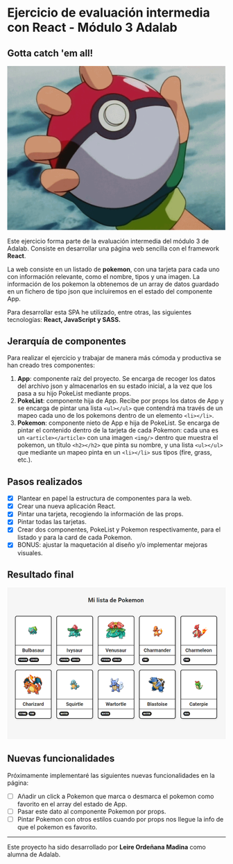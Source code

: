 # Ejercicio de evaluación intermedia con React - Módulo 3 Adalab

## Gotta catch 'em all!

![Gif of a shining pokeball](./src/images/pokeball.gif)


Este ejercicio forma parte de la evaluación intermedia del módulo 3 de Adalab. Consiste en desarrollar una página web sencilla con el framework **React**.

La web consiste en un listado de **pokemon**, con una tarjeta para cada uno con información relevante, como el nombre, tipos y una imagen. La información de los pokemon la obtenemos de un array de datos guardado en un fichero de tipo json que incluiremos en el estado del componente App.

Para desarrollar esta SPA he utilizado, entre otras, las siguientes tecnologías: **React, JavaScript **y** SASS.**


## Jerarquía de componentes

Para realizar el ejercicio y trabajar de manera más cómoda y productiva se han creado tres componentes:

1. **App**: componente raíz del proyecto. Se encarga de recoger los datos del archivo json y almacenarlos en su estado inicial, a la vez que los pasa a su hijo PokeList mediante props.
2. **PokeList**: componente hija de App. Recibe por props los datos de App y se encarga de pintar una lista `<ul></ul>` que contendrá ma través de un mapeo cada uno de los pokemons dentro de un elemento `<li></li>`.
3. **Pokemon**: componente nieto de App e hija de PokeList. Se encarga de pintar el contenido dentro de la tarjeta de cada Pokemon: cada una es un `<article></article>` con una imagen `<img/>` dentro que muestra el pokemon, un título `<h2></h2>` que pinta su nombre, y una lista `<ul></ul>` que mediante un mapeo pinta en un `<li></li>` sus tipos (fire, grass, etc.).


## Pasos realizados

- [x] Plantear en papel la estructura de componentes para la web.
- [x] Crear una nueva aplicación React.
- [x] Pintar una tarjeta, recogiendo la información de las props.
- [x] Pintar todas las tarjetas.
- [x] Crear dos componentes, PokeList y Pokemon respectivamente, para el listado y para la card de cada Pokemon.
- [x] BONUS: ajustar la maquetación al diseño y/o implementar mejoras visuales.

## Resultado final

![Image of the web final result showing ten pokemons](./src/images/pokedex.png)

## Nuevas funcionalidades

Próximamente implementaré las siguientes nuevas funcionalidades en la página: 

- [ ] Añadir un click a Pokemon que marca o desmarca el pokemon como favorito en el array del estado de App.
- [ ] Pasar este dato al componente Pokemon por props.
- [ ] Pintar Pokemon con otros estilos cuando por props nos llegue la info de que el pokemon es favorito.

---

Este proyecto ha sido desarrollado por **Leire Ordeñana Madina** como alumna de Adalab.


